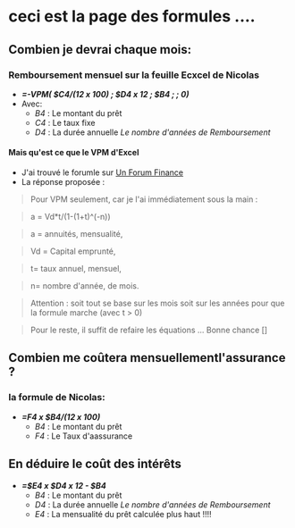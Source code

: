 # ceci est la page des formules ....
## Combien je devrai chaque mois:
### Remboursement mensuel sur la feuille Ecxcel de Nicolas
* _**=-VPM( $C4/(12 x 100) ; $D4 x 12 ; $B4 ; ; 0)**_
* Avec:
  * *B4* : Le montant du prêt
  * *C4* : Le taux fixe
  * *D4* : La durée annuelle _Le nombre d'années de Remboursement_

#### Mais qu'est ce que le VPM d'Excel
* J'ai trouvé le forumle sur [Un Forum Finance](http://forum.actufinance.fr/formule-mathematique-de-vpm-vc-et-va-P45065/)
* La réponse proposée :
> Pour VPM seulement, car je l'ai immédiatement sous la main :

> a = Vd*t/(1-(1+t)^(-n))

> a = annuités, mensualité,

> Vd = Capital emprunté,

>t= taux annuel, mensuel,

> n= nombre d'année, de mois.

> Attention : soit tout se base sur les mois soit sur les années pour que la
formule marche (avec t > 0)

> Pour le reste, il suffit de refaire les équations ...
>  Bonne chance []

## Combien me coûtera mensuellementl'assurance  ?
### la formule de Nicolas:
* ___=F4 x  $B4/(12 x 100)___
  * *B4* : Le montant du prêt
  * *F4* : Le Taux d'aassurance

## En déduire le coût des intérêts
* ___=$E4 x $D4 x 12 - $B4___
  * *B4* : Le montant du prêt
  * *D4* : La durée annuelle _Le nombre d'années de Remboursement_
  * *E4* : La mensualité du prêt calculée plus haut !!!!
